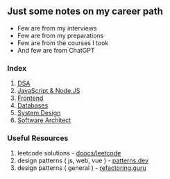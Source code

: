 ## Just some notes on my career path

- Few are from my interviews
- Few are from my preparations
- Few are from the courses I took
- And few are from ChatGPT


### Index   

1. [DSA](/DSA.md)
2. [JavaScript & Node.JS](/JavaScript%20&%20Node.md)
3. [Frontend](/Frontend.md)
4. [Databases](/Databases.md)
5. [System Design](/System%20Design.md)
6. [Software Architect](/Software%20Architect.md)


### Useful Resources

1. leetcode solutions - [doocs/leetcode](https://doocs-leetcode.vercel.app/#/README_EN?id=_1-basic-algorithms)
2. design patterns ( js, web, vue ) - [patterns.dev](https://patterns.dev) 
3. design patterns ( general ) - [refactoring.guru](https://refactoring.guru)

